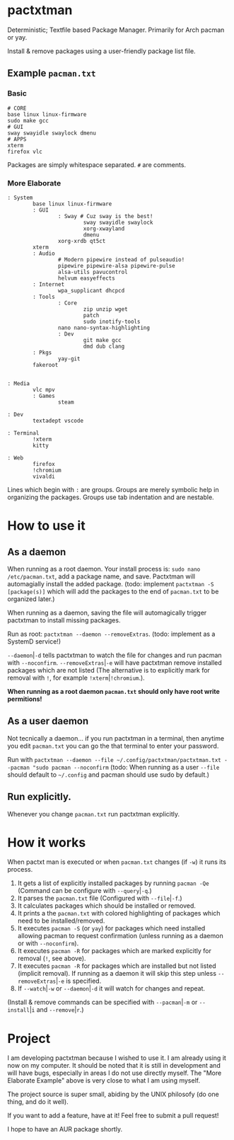 # pactxtman
Deterministic; Textfile based Package Manager.  Primarily for Arch pacman or yay.

Install & remove packages using a user-friendly package list file.

## Example `pacman.txt`

### Basic

```
# CORE
base linux linux-firmware
sudo make gcc
# GUI
sway swayidle swaylock dmenu
# APPS
xterm
firefox vlc
```

Packages are simply whitespace separated.  `#` are comments.

### More Elaborate

```
: System
        base linux linux-firmware
        : GUI
                : Sway # Cuz sway is the best!
                        sway swayidle swaylock
                        xorg-xwayland
                        dmenu
                xorg-xrdb qt5ct
        xterm
        : Audio
                # Modern pipewire instead of pulseaudio!
                pipewire pipewire-alsa pipewire-pulse
                alsa-utils pavucontrol
                helvum easyeffects
        : Internet
                wpa_supplicant dhcpcd
        : Tools
                : Core
                        zip unzip wget
                        patch
                        sudo inotify-tools
                nano nano-syntax-highlighting
                : Dev
                        git make gcc
                        dmd dub clang
        : Pkgs
                yay-git
        fakeroot


: Media
        vlc mpv
        : Games
                steam

: Dev
        textadept vscode

: Terminal
        !xterm
        kitty

: Web
        firefox
        !chromium
        vivaldi
```

Lines which begin with `:` are groups.  Groups are merely symbolic help in organizing the packages.  Groups use tab indentation and are nestable.

# How to use it

## As a daemon

When running as a root daemon.  Your install process is: `sudo nano /etc/pacman.txt`, add a package name, and save.  Pactxtman will automagially install the added package.  (todo: implement `pactxtman -S [package(s)]` which will add the packages to the end of `pacman.txt` to be organized later.)

When running as a daemon, saving the file will automagically trigger pactxtman to install missing packages.

Run as root: `pactxtman --daemon --removeExtras`.  (todo: implement as a SystemD service!)

`--daemon`|`-d` tells pactxtman to watch the file for changes and run pacman with `--noconfirm`. `--removeExtras`|`-e` will have pactxtman remove installed packages which are not listed (The alternative is to explicitly mark for removal with `!`, for example `!xterm`|`!chromium`.).

<b>When running as a root daemon `pacman.txt` should only have root write permitions!</b>

## As a user daemon

Not tecnically a daemon... if you run pactxtman in a terminal, then anytime you edit `pacman.txt` you can go the that terminal to enter your password.

Run with `pactxtman --daemon --file ~/.config/pactxtman/pactxtman.txt --pacman "sudo pacman --noconfirm` (todo: When running as a user `--file` should default to `~/.config` and pacman should use sudo by default.)

## Run explicitly.

Whenever you change `pacman.txt` run pactxtman explicitly.

# How it works

When pactxt man is executed or when `pacman.txt` changes (if `-w`) it runs its process. 

1. It gets a list of explicitly installed packages by running `pacman -Qe`  (Command can be configure with `--query`|`-q`.)
2. It parses the `pacman.txt` file (Configured with `--file`|`-f`.)
3. It calculates packages which should be installed or removed.
4. It prints a the `pacman.txt` with colored highlighting of packages which need to be installed/removed.
5. It executes `pacman -S` (or `yay`) for packages which need installed allowing pacman to request confirmation (unless running as a daemon or with `--noconfirm`).
7. It executes `pacman -R` for packages which are marked explicitly for removal (`!`, see above).
8. It executes `pacman -R` for packages which are installed but not listed (implicit removal).  If running as a daemon it will skip this step unless `--removeExtras`|`-e` is specified.
9. If `--watch`|`-w` or `--daemon`|`-d` it will watch for changes and repeat.

(Install & remove commands can be specified with `--pacman`|`-m` or `--install`|`i` and `--remove`|`r`.)

# Project

I am developing pactxtman because I wished to use it.  I am already using it now on my computer.  It should be noted that it is still in development and will have bugs, especially in areas I do not use directly myself.  The "More Elaborate Example" above is very close to what I am using myself.

The project source is super small, abiding by the UNIX philosofy (do one thing, and do it well).

If you want to add a feature, have at it!  Feel free to submit a pull request!

I hope to have an AUR package shortly.
